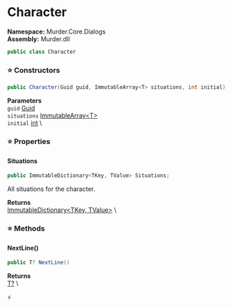# Character

**Namespace:** Murder.Core.Dialogs \
**Assembly:** Murder.dll

```csharp
public class Character
```

### ⭐ Constructors
```csharp
public Character(Guid guid, ImmutableArray<T> situations, int initial)
```

**Parameters** \
`guid` [Guid](https://learn.microsoft.com/en-us/dotnet/api/System.Guid?view=net-7.0) \
`situations` [ImmutableArray\<T\>](https://learn.microsoft.com/en-us/dotnet/api/System.Collections.Immutable.ImmutableArray-1?view=net-7.0) \
`initial` [int](https://learn.microsoft.com/en-us/dotnet/api/System.Int32?view=net-7.0) \

### ⭐ Properties
#### Situations
```csharp
public ImmutableDictionary<TKey, TValue> Situations;
```

All situations for the character.

**Returns** \
[ImmutableDictionary\<TKey, TValue\>](https://learn.microsoft.com/en-us/dotnet/api/System.Collections.Immutable.ImmutableDictionary-2?view=net-7.0) \
### ⭐ Methods
#### NextLine()
```csharp
public T? NextLine()
```

**Returns** \
[T?](https://learn.microsoft.com/en-us/dotnet/api/System.Nullable-1?view=net-7.0) \



⚡